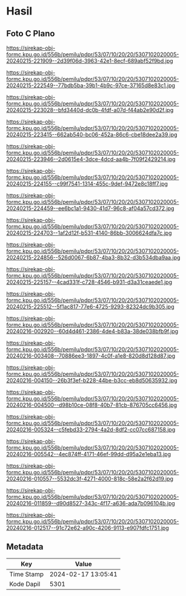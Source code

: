 # Hasil

## Foto C Plano

https://sirekap-obj-formc.kpu.go.id/556b/pemilu/pdpr/53/07/10/20/20/5307102020005-20240215-221909--2d39f06d-3963-42e1-8ecf-689abf52f9bd.jpg

https://sirekap-obj-formc.kpu.go.id/556b/pemilu/pdpr/53/07/10/20/20/5307102020005-20240215-222549--77bdb5ba-39b1-4b9c-97ce-37165d8e83c1.jpg

https://sirekap-obj-formc.kpu.go.id/556b/pemilu/pdpr/53/07/10/20/20/5307102020005-20240215-223028--bfd3440d-dc0b-4fdf-a07d-f44ab2e90d2f.jpg

https://sirekap-obj-formc.kpu.go.id/556b/pemilu/pdpr/53/07/10/20/20/5307102020005-20240215-223415--662ab540-bc06-452a-86c6-cbe18dee2a39.jpg

https://sirekap-obj-formc.kpu.go.id/556b/pemilu/pdpr/53/07/10/20/20/5307102020005-20240215-223946--2d0615e4-3dce-4dcd-aa4b-7f09f2429214.jpg

https://sirekap-obj-formc.kpu.go.id/556b/pemilu/pdpr/53/07/10/20/20/5307102020005-20240215-224155--c99f7541-1314-455c-9def-9472e8c18ff7.jpg

https://sirekap-obj-formc.kpu.go.id/556b/pemilu/pdpr/53/07/10/20/20/5307102020005-20240215-224459--ee6bc1a1-9430-41d7-96c8-af04a57cd372.jpg

https://sirekap-obj-formc.kpu.go.id/556b/pemilu/pdpr/53/07/10/20/20/5307102020005-20240215-224703--1af2d12f-b531-4140-86bb-3006624dfa7c.jpg

https://sirekap-obj-formc.kpu.go.id/556b/pemilu/pdpr/53/07/10/20/20/5307102020005-20240215-224856--526d0067-6b87-4ba3-8b32-d3b534dba9aa.jpg

https://sirekap-obj-formc.kpu.go.id/556b/pemilu/pdpr/53/07/10/20/20/5307102020005-20240215-225157--4cad331f-c728-4546-b931-d3a31ceaede1.jpg

https://sirekap-obj-formc.kpu.go.id/556b/pemilu/pdpr/53/07/10/20/20/5307102020005-20240215-225512--5f1ac817-77e6-4725-9293-82324dc9b305.jpg

https://sirekap-obj-formc.kpu.go.id/556b/pemilu/pdpr/53/07/10/20/20/5307102020005-20240216-002920--60d4d461-2386-4de4-b83a-38de038bfb9f.jpg

https://sirekap-obj-formc.kpu.go.id/556b/pemilu/pdpr/53/07/10/20/20/5307102020005-20240216-003408--70886ee3-1897-4c0f-a1e8-820d8d128d87.jpg

https://sirekap-obj-formc.kpu.go.id/556b/pemilu/pdpr/53/07/10/20/20/5307102020005-20240216-004150--26b3f3ef-b228-44be-b3cc-eb8d50635932.jpg

https://sirekap-obj-formc.kpu.go.id/556b/pemilu/pdpr/53/07/10/20/20/5307102020005-20240216-004500--d98b10ce-08f8-40b7-81cb-876705cc6456.jpg

https://sirekap-obj-formc.kpu.go.id/556b/pemilu/pdpr/53/07/10/20/20/5307102020005-20240216-005324--c5febd33-2794-4a2d-8df2-cc07cc687158.jpg

https://sirekap-obj-formc.kpu.go.id/556b/pemilu/pdpr/53/07/10/20/20/5307102020005-20240216-005542--4ec874ff-4171-46ef-99dd-d95a2e1eba13.jpg

https://sirekap-obj-formc.kpu.go.id/556b/pemilu/pdpr/53/07/10/20/20/5307102020005-20240216-010557--5532dc3f-4271-4000-818c-58e2a2f62d19.jpg

https://sirekap-obj-formc.kpu.go.id/556b/pemilu/pdpr/53/07/10/20/20/5307102020005-20240216-011859--d90d8527-343c-4f17-a636-ada7b096104b.jpg

https://sirekap-obj-formc.kpu.go.id/556b/pemilu/pdpr/53/07/10/20/20/5307102020005-20240216-012517--91c72e62-a90c-4206-9113-e907fdfc1751.jpg


## Metadata

| Key        | Value               |
| ---------- | ------------------- |
| Time Stamp | 2024-02-17 13:05:41 |
| Kode Dapil | 5301                |




